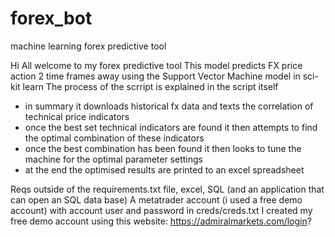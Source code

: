 # forex_bot
machine learning forex predictive tool

Hi All welcome to my forex predictive tool
This model predicts FX price action 2 time frames away using the Support Vector Machine model in sci-kit learn
The process of the scrript is explained in the script itself
 - in summary it downloads historical fx data and texts the correlation of technical price indicators
 - once the best set technical indicators are found it then attempts to find the optimal combination of these indicators
 - once the best combination has been found it then looks to tune the machine for the optimal parameter settings
 - at the end the optimised results are printed to an excel spreadsheet
 
Reqs outside of the requirements.txt file, excel, SQL (and an application that can open an SQL data base)
A metatrader account (i used a free demo account) with account user and password in creds/creds.txt
I created my free demo account using this website: https://admiralmarkets.com/login?
